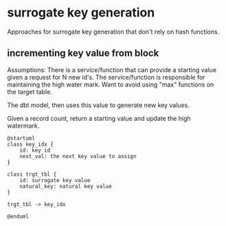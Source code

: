 # surrogate key generation
Approaches for surrogate key generation that don't rely on hash functions.

## incrementing key value from block
Assumptions:
There is a service/function that can provide a starting value given a request for N new id's.
The service/function is responsible for maintaining the high water mark.  Want to avoid using "max"
functions on the target table.

The dbt model, then uses this value to generate new key values.

Given a record count, return a starting value and update the high watermark.

```plantuml
@startuml
class key_idx {
    id: key id
    next_val: the next key value to assign
}

class trgt_tbl {
    id: surrogate key value
    natural_key: natural key value
}

trgt_tbl -> key_idx

@enduml
```
